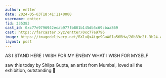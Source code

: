```yaml
---
author: entter
date: 2024-05-03T18:41:11+0000
username: entter
fid: 335383
cast_id: 0xc77e9796942ecab977fb801b145db5c69cbaa869
cast: https://farcaster.xyz/entter/0xc77e9796
image: https://imagedelivery.net/BXluQx4ige9GuW0Ia56BHw/20b89c2f-3b24-419b-3e5f-13133f4c0900/original
layout: post
---
```


AS I STAND HERE I WISH FOR MY ENEMY WHAT I WISH FOR MYSELF

saw this today by Shilpa Gupta, an artist from Mumbai, loved all the exhibition, outstanding 💫

<img src='https://imagedelivery.net/BXluQx4ige9GuW0Ia56BHw/20b89c2f-3b24-419b-3e5f-13133f4c0900/original' alt='' referrerpolicy='no-referrer'/>
